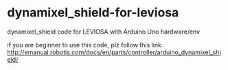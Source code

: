 # dynamixel_shield-for-leviosa
dynamixel_shield code for LEVIOSA with Arduino Uno hardware/env

if you are beginner to use this code, plz follow this link.
http://emanual.robotis.com/docs/en/parts/controller/arduino_dynamixel_shield/
